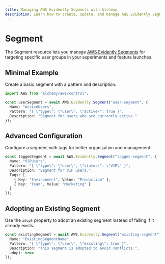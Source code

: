 ```yaml
---
title: Managing AWS Evidently Segments with Alchemy
description: Learn how to create, update, and manage AWS Evidently Segments using Alchemy Cloud Control.
---
```


# Segment

The Segment resource lets you manage [AWS Evidently Segments](https://docs.aws.amazon.com/evidently/latest/userguide/) for targeting specific user groups in your experiments and feature launches.

## Minimal Example

Create a basic segment with a pattern and description.

```ts
import AWS from "alchemy/aws/control";

const userSegment = await AWS.Evidently.Segment("user-segment", {
  Name: "ActiveUsers",
  Pattern: "{ \"type\": \"user\", \"active\": true }",
  Description: "Segment for users who are currently active."
});
```

## Advanced Configuration

Configure a segment with tags for better organization and management.

```ts
const taggedSegment = await AWS.Evidently.Segment("tagged-segment", {
  Name: "VIPUsers",
  Pattern: "{ \"type\": \"user\", \"status\": \"VIP\" }",
  Description: "Segment for VIP users.",
  Tags: [
    { Key: "Environment", Value: "Production" },
    { Key: "Team", Value: "Marketing" }
  ]
});
```

## Adopting an Existing Segment

Use the `adopt` property to adopt an existing segment instead of failing if it already exists.

```ts
const existingSegment = await AWS.Evidently.Segment("existing-segment", {
  Name: "ExistingSegmentName",
  Pattern: "{ \"type\": \"user\", \"existing\": true }",
  Description: "This segment is adopted to avoid conflicts.",
  adopt: true
});
```